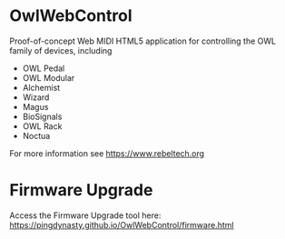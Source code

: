 # OwlWebControl
Proof-of-concept Web MIDI HTML5 application for controlling the OWL family of devices, including
 * OWL Pedal
 * OWL Modular
 * Alchemist
 * Wizard
 * Magus
 * BioSignals
 * OWL Rack
 * Noctua
 
For more information see https://www.rebeltech.org

# Firmware Upgrade
Access the Firmware Upgrade tool here: https://pingdynasty.github.io/OwlWebControl/firmware.html

